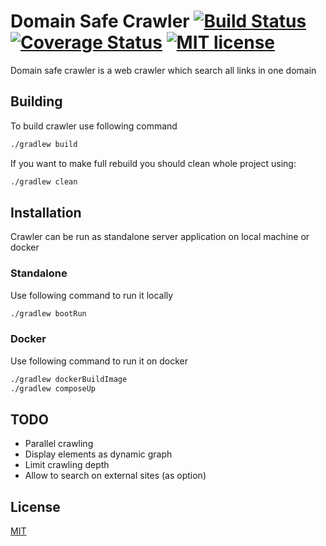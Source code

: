 # Domain Safe Crawler [![Build Status](https://travis-ci.org/rj90/domain-safe-crawler.svg?branch=master)](https://travis-ci.org/rj90/domain-safe-crawler) [![Coverage Status](https://coveralls.io/repos/github/rj90/domain-safe-crawler/badge.svg?branch=master)](https://coveralls.io/github/rj90/domain-safe-crawler?branch=master) [![MIT license](http://img.shields.io/badge/license-MIT-brightgreen.svg)](http://opensource.org/licenses/MIT)

Domain safe crawler is a web crawler which search all links in one domain

## Building

To build crawler use following command
```bash
./gradlew build
```
If you want to make full rebuild you should clean whole project using:
```bash
./gradlew clean
```

## Installation

Crawler can be run as standalone server application on local machine or docker

### Standalone

Use following command to run it locally
```bash
./gradlew bootRun
```
### Docker

Use following command to run it on docker
```bash
./gradlew dockerBuildImage
./gradlew composeUp
```

## TODO
* Parallel crawling
* Display elements as dynamic graph
* Limit crawling depth
* Allow to search on external sites (as option)

## License
[MIT](https://choosealicense.com/licenses/mit/)